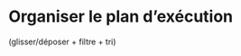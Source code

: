# Organiser le plan d’exécution 

(glisser/déposer + filtre + tri)


<!--stackedit_data:
eyJoaXN0b3J5IjpbMTI3MTgwODA4MF19
-->
